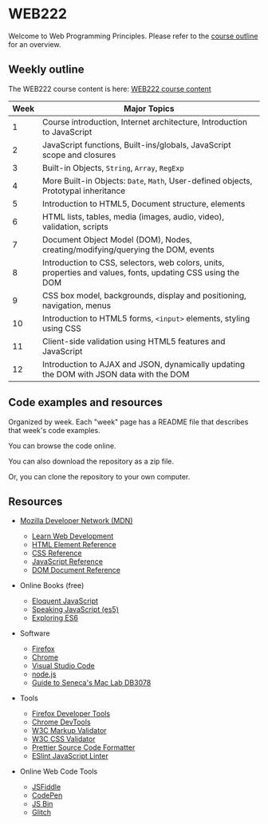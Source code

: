 # WEB222

Welcome to Web Programming Principles. Please refer
to the [course outline](https://ict.senecacollege.ca/course/web222?q=course/web222) for an overview.

## Weekly outline

The WEB222 course content is here:
[WEB222 course content](https://sictweb.github.io/web222/)

| Week | Major Topics |
|------|--------------|
|1     | Course introduction, Internet architecture, Introduction to JavaScript |
|2     | JavaScript functions, Built-ins/globals, JavaScript scope and closures |
|3     | Built-in Objects, `String`, `Array`, `RegExp` |
|4     | More Built-in Objects: `Date`, `Math`, User-defined objects, Prototypal inheritance |
|5     | Introduction to HTML5, Document structure, elements |
|6     | HTML lists, tables, media (images, audio, video), validation, scripts
|7     | Document Object Model (DOM), Nodes, creating/modifying/querying the DOM, events |
|8     | Introduction to CSS, selectors, web colors, units, properties and values, fonts, updating CSS using the DOM |
|9     | CSS box model, backgrounds, display and positioning, navigation, menus |
|10    | Introduction to HTML5 forms, `<input>` elements, styling using CSS |
|11    | Client-side validation using HTML5 features and JavaScript |
|12    | Introduction to AJAX and JSON, dynamically updating the DOM with JSON data with the DOM |

## Code examples and resources

Organized by week. Each "week" page has a README file that describes that week's code examples.

You can browse the code online.

You can also download the repository as a zip file.

Or, you can clone the repository to your own computer.

## Resources

* [Mozilla Developer Network (MDN)](https://developer.mozilla.org/en-US/)
    * [Learn Web Development](https://developer.mozilla.org/en-US/docs/Learn)
    * [HTML Element Reference](https://developer.mozilla.org/en-US/docs/Web/HTML/Element)
    * [CSS Reference](https://developer.mozilla.org/en-US/docs/Web/CSS/Reference)
    * [JavaScript Reference](https://developer.mozilla.org/en-US/docs/Web/JavaScript/Reference)
    * [DOM Document Reference](https://developer.mozilla.org/en-US/docs/Web/API/document)

* Online Books (free)
    * [Eloquent JavaScript](https://eloquentjavascript.net/)
    * [Speaking JavaScript (es5)](http://speakingjs.com/es5/index.html)
    * [Exploring ES6](http://exploringjs.com/es6/index.html)

* Software
    * [Firefox](https://www.mozilla.org/en-US/firefox/new/)
    * [Chrome](https://www.google.com/chrome/)
    * [Visual Studio Code](https://code.visualstudio.com/)
    * [node.js](https://nodejs.org/en/)
    * [Guide to Seneca's Mac Lab DB3078](https://petermcintyre.com/topics/computer-lab-t3078-web-client/)

* Tools
    * [Firefox Developer Tools](https://developer.mozilla.org/en-US/docs/Tools)
    * [Chrome DevTools](https://developers.google.com/web/tools/chrome-devtools/)
    * [W3C Markup Validator](http://validator.w3.org/)
    * [W3C CSS Validator](https://jigsaw.w3.org/css-validator/)
    * [Prettier Source Code Formatter](https://prettier.io/)
    * [ESlint JavaScript Linter](https://eslint.org/)

* Online Web Code Tools
    * [JSFiddle](https://jsfiddle.net/)
    * [CodePen](https://codepen.io/)
    * [JS Bin](http://jsbin.com/?html,js,output)
    * [Glitch](https://glitch.com)
